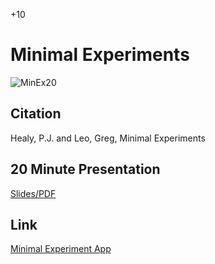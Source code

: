 +10

# Minimal Experiments

![MinEx20](../files/Images/MinEx20.gif)

## Citation 

Healy, P.J. and Leo, Greg, Minimal Experiments

## 20 Minute Presentation

[Slides/PDF](../files/Presentations/MinEx20.pdf)

## Link 

[Minimal Experiment App](https://gregleo-econ.shinyapps.io/minimalexperiments/)
